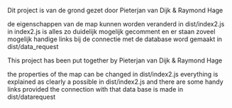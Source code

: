 Dit project is van de grond gezet door Pieterjan van Dijk & Raymond Hage

de eigenschappen van de map kunnen worden veranderd in dist/index2.js
in index2.js is alles zo duidelijk mogelijk gecomment en er staan zoveel mogelijk handige links bij
de connectie met de database word gemaakt in dist/data_request



This project has been put together by Pieterjan van Dijk & Raymond Hage

the properties of the map can be changed in dist/index2.js
everything is explained as clearly a possible in dist/index2.js and there are some handy links provided
the connection with that data base is made in dist/datarequest